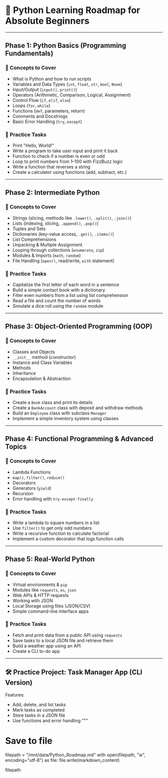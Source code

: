 
# 🐍 Python Learning Roadmap for Absolute Beginners

---

## Phase 1: Python Basics (Programming Fundamentals)

### 📘 Concepts to Cover
- What is Python and how to run scripts
- Variables and Data Types (`int`, `float`, `str`, `bool`, `None`)
- Input/Output (`input()`, `print()`)
- Operators (Arithmetic, Comparison, Logical, Assignment)
- Control Flow (`if`, `elif`, `else`)
- Loops (`for`, `while`)
- Functions (`def`, parameters, return)
- Comments and Docstrings
- Basic Error Handling (`try`, `except`)

### 🧪 Practice Tasks
- Print "Hello, World!"
- Write a program to take user input and print it back
- Function to check if a number is even or odd
- Loop to print numbers from 1–100 with FizzBuzz logic
- Write a function that reverses a string
- Create a calculator using functions (add, subtract, etc.)

---

## Phase 2: Intermediate Python

### 📘 Concepts to Cover
- Strings (slicing, methods like `.lower()`, `.split()`, `.join()`)
- Lists (indexing, slicing, `.append()`, `.pop()`)
- Tuples and Sets
- Dictionaries (key-value access, `.get()`, `.items()`)
- List Comprehensions
- Unpacking & Multiple Assignment
- Looping through collections (`enumerate`, `zip`)
- Modules & Imports (`math`, `random`)
- File Handling (`open()`, read/write, `with` statement)

### 🧪 Practice Tasks
- Capitalize the first letter of each word in a sentence
- Build a simple contact book with a dictionary
- Filter even numbers from a list using list comprehension
- Read a file and count the number of words
- Simulate a dice roll using the `random` module

---

## Phase 3: Object-Oriented Programming (OOP)

### 📘 Concepts to Cover
- Classes and Objects
- `__init__` method (constructor)
- Instance and Class Variables
- Methods
- Inheritance
- Encapsulation & Abstraction

### 🧪 Practice Tasks
- Create a `Book` class and print its details
- Create a `BankAccount` class with deposit and withdraw methods
- Build an `Employee` class with subclass `Manager`
- Implement a simple inventory system using classes

---

## Phase 4: Functional Programming & Advanced Topics

### 📘 Concepts to Cover
- Lambda Functions
- `map()`, `filter()`, `reduce()`
- Decorators
- Generators (`yield`)
- Recursion
- Error handling with `try-except-finally`

### 🧪 Practice Tasks
- Write a lambda to square numbers in a list
- Use `filter()` to get only odd numbers
- Write a recursive function to calculate factorial
- Implement a custom decorator that logs function calls

---

## Phase 5: Real-World Python

### 📘 Concepts to Cover
- Virtual environments & `pip`
- Modules like `requests`, `os`, `json`
- Web APIs & HTTP requests
- Working with JSON
- Local Storage using files (JSON/CSV)
- Simple command-line interface apps

### 🧪 Practice Tasks
- Fetch and print data from a public API using `requests`
- Save tasks to a local JSON file and retrieve them
- Build a weather app using an API
- Create a CLI to-do app

---

## 🛠️ Practice Project: Task Manager App (CLI Version)

Features:
- Add, delete, and list tasks
- Mark tasks as completed
- Store tasks in a JSON file
- Use functions and error handling
"""

# Save to file
filepath = "/mnt/data/Python_Roadmap.md"
with open(filepath, "w", encoding="utf-8") as file:
    file.write(markdown_content)

filepath
